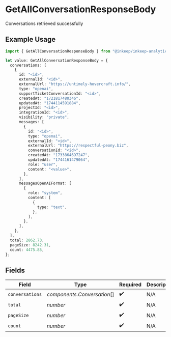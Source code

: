 # GetAllConversationResponseBody

Conversations retrieved successfully

## Example Usage

```typescript
import { GetAllConversationResponseBody } from "@inkeep/inkeep-analytics/models/operations";

let value: GetAllConversationResponseBody = {
  conversations: [
    {
      id: "<id>",
      externalId: "<id>",
      externalUrl: "https://untimely-hovercraft.info/",
      type: "openai",
      supportTicketConversationId: "<id>",
      createdAt: "1721817480346",
      updatedAt: "1744114591884",
      projectId: "<id>",
      integrationId: "<id>",
      visibility: "private",
      messages: [
        {
          id: "<id>",
          type: "openai",
          externalId: "<id>",
          externalUrl: "https://respectful-peony.biz",
          conversationId: "<id>",
          createdAt: "1733864697247",
          updatedAt: "1744161479064",
          role: "user",
          content: "<value>",
        },
      ],
      messagesOpenAIFormat: [
        {
          role: "system",
          content: [
            {
              type: "text",
            },
          ],
        },
      ],
    },
  ],
  total: 2862.73,
  pageSize: 8242.31,
  count: 4475.85,
};
```

## Fields

| Field                       | Type                        | Required                    | Description                 |
| --------------------------- | --------------------------- | --------------------------- | --------------------------- |
| `conversations`             | *components.Conversation*[] | :heavy_check_mark:          | N/A                         |
| `total`                     | *number*                    | :heavy_check_mark:          | N/A                         |
| `pageSize`                  | *number*                    | :heavy_check_mark:          | N/A                         |
| `count`                     | *number*                    | :heavy_check_mark:          | N/A                         |